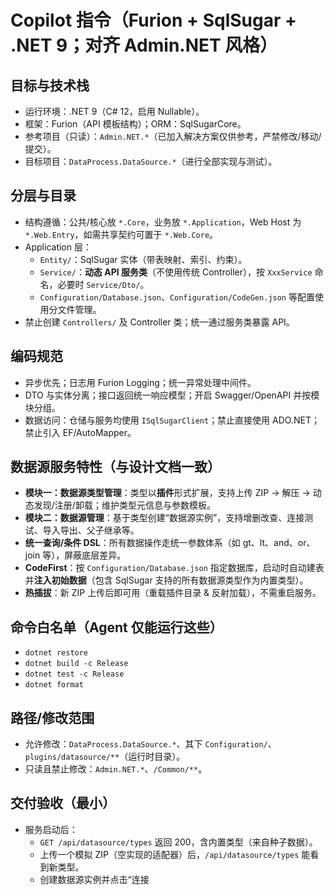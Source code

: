 # Copilot 指令（Furion + SqlSugar + .NET 9；对齐 Admin.NET 风格）

## 目标与技术栈
- 运行环境：.NET 9（C# 12，启用 Nullable）。
- 框架：Furion（API 模板结构）；ORM：SqlSugarCore。
- 参考项目（只读）：`Admin.NET.*`（已加入解决方案仅供参考，严禁修改/移动/提交）。
- 目标项目：`DataProcess.DataSource.*`（进行全部实现与测试）。

## 分层与目录
- 结构遵循：公共/核心放 `*.Core`，业务放 `*.Application`，Web Host 为 `*.Web.Entry`，如需共享契约可置于 `*.Web.Core`。
- Application 层：
  - `Entity/`：SqlSugar 实体（带表映射、索引、约束）。
  - `Service/`：**动态 API 服务类**（不使用传统 Controller），按 `XxxService` 命名，必要时 `Service/Dto/`。
  - `Configuration/Database.json`、`Configuration/CodeGen.json` 等配置使用分文件管理。
- 禁止创建 `Controllers/` 及 Controller 类；统一通过服务类暴露 API。

## 编码规范
- 异步优先；日志用 Furion Logging；统一异常处理中间件。
- DTO 与实体分离；接口返回统一响应模型；开启 Swagger/OpenAPI 并按模块分组。
- 数据访问：仓储与服务均使用 `ISqlSugarClient`；禁止直接使用 ADO.NET；禁止引入 EF/AutoMapper。

## 数据源服务特性（与设计文档一致）
- **模块一：数据源类型管理**：类型以**插件**形式扩展，支持上传 ZIP → 解压 → 动态发现/注册/卸载；维护类型元信息与参数模板。
- **模块二：数据源管理**：基于类型创建“数据源实例”，支持增删改查、连接测试、导入导出、父子继承等。
- **统一查询/条件 DSL**：所有数据操作走统一参数体系（如 gt、lt、and、or、join 等），屏蔽底层差异。
- **CodeFirst**：按 `Configuration/Database.json` 指定数据库，启动时自动建表并**注入初始数据**（包含 SqlSugar 支持的所有数据源类型作为内置类型）。
- **热插拔**：新 ZIP 上传后即可用（重载插件目录 & 反射加载），不需重启服务。

## 命令白名单（Agent 仅能运行这些）
- `dotnet restore`
- `dotnet build -c Release`
- `dotnet test -c Release`
- `dotnet format`

## 路径/修改范围
- 允许修改：`DataProcess.DataSource.*`、其下 `Configuration/`、`plugins/datasource/**`（运行时目录）。
- 只读且禁止修改：`Admin.NET.*`、`/Common/**`。

## 交付验收（最小）
- 服务启动后：
  - `GET /api/datasource/types` 返回 200，含内置类型（来自种子数据）。
  - 上传一个模拟 ZIP（空实现的适配器）后，`/api/datasource/types` 能看到新类型。
  - 创建数据源实例并点击“连接
